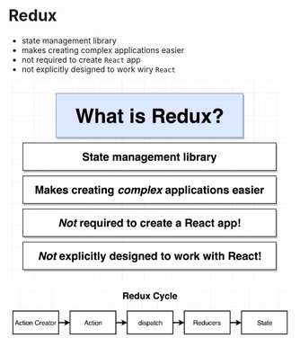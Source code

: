 # Redux

- state management library
- makes creating complex applications easier
- not required to create `React` app
- not explicitly designed to work wiry `React`

![What is Redux?](https://github.com/erossini/ReactJsTutorial/blob/master/07-redux/images/what_is_redux.png)

![Redux Cycle](https://github.com/erossini/ReactJsTutorial/blob/master/07-redux/images/redux-cycle.png)